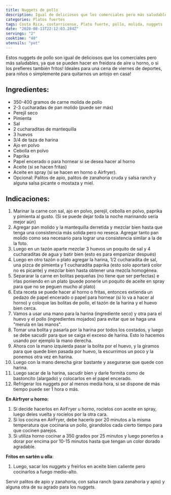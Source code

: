 ```yaml
---
title: Nuggets de pollo
description: Igual de deliciosos que los comerciales pero más saludables!
categories: Platos fuertes
tags: Costa Rica, costarricense, Plato fuerte, pollo, molida, nuggets
date: "2020-08-13T22:12:03.284Z"
servings: "2"
cooktime: "40"
utensils: "pot"
---
```

Estos nuggets de pollo son igual de deliciosos que los comerciales pero más saludables, ya que se pueden hacer en freidora de aire u horno, o si los prefieres también fritos! Ideales para una cena de viernes de deportes, para niños o simplemente para quitarnos un antojo en casa! 

## Ingredientes:

- 350-400 gramos de carne molida de pollo
- 2-3 cucharadas de pan molido (puede ser más)
- Perejil seco
- Pimienta
- Sal
- 2 cucharaditas de mantequilla
- 3 huevos
- 3/4 de taza de harina
- Ajo en polvo
- Cebolla en polvo
- Paprika
- Papel encerado o para hornear si se desea hacer al horno
- Aceite (si se hacen fritas)
- Aceite en spray (si se hacen en horno o Airfryer).
- Opcional: Palitos de apio, palitos de zanahoria cruda y salsa ranch y alguna salsa picante o mostaza y miel.

## Indicaciones:

1. Marinar la carne con sal, ajo en polvo, perejil, cebolla en polvo, paprika y pimienta al gusto. (Si se puede dejar toda la noche marinando sería mejor aún)
2. Agregar pan molido y la mantequilla derretida  y mezclar bien hasta que tenga una consistencia más solida pero no reseca. Agregar tanto pan molido como sea necesario para lograr una consistencia similar a la de la foto.
3. Luego en un tazón aparte mezclar 3 huevos un poquito de sal y 4 cucharaditas de agua y batir bien (esto es para empanizar después)
4. Luego en otro tazón o plato agregar la harina, 1/2 cucharadita de sal, una pizca de pimienta y 1 cucharadita paprika (esto solo aportará color no es picante) y mezclar bien hasta obtener una mezcla homogénea.
5. Separarar la carne en bolitas pequeñas (no tiene que ser perfectas) e irlas poniendo en un plato (puede ponerle un poquito de aceite en spray para que no se peguen mucho al plato)
6. Esta receta se puede hacer al horno o fritas, entonces extienda un pedazo de papel encerado o papel para hornear (si lo va a hacer al horno) y coloque las bolitas de pollo, el tazón de la harina y el huevo bien cerca.
7. Vamos a usar una mano para la harina (ingrediente seco) y otra para el huevo y el pollo (ingredientes mojados) para evitar que se haga una "merula en las manos".
8. Tomar una bolita y pasarla por la harina por todos los costados, y luego se debe sacudir para que se caiga el exceso de harina. Esto lo hacemos usando por ejemplo la mano derecha.
9. Ahora con la mano izquierda pasar la bolita por el huevo, y la giramos para que quede bien pasada por huevo, la escurrimos un poco y la ponemos otra vez en harina.
10. Luego con la mano derecha girar bastante y asegurarse que quede con harina.
11. Luego sacar de la harina, sacudir bien y darle formita como de bastoncito (alargado) y colocarlos en el papel encerado.
12. Refrigerar los nuggets por al menos media hora, si se dispone de más tiempo puede ser 1 hora o más. 

**En Airfryer u horno:**

1. Si decide hacerlos en AirFryer u horno, rocíelos con aceite en spray, luego deles vuelta y rocíelos por la otra cara.
2. Si los cocina en AirFryer, debe hacerlo por 20 minutos a la misma temperatura que cocinaria un pollo, girandolos cada cierto tiempo para que cocinen parejos.
3. Si utiliza horno cocinar a 350 grados por 25 minutos y luego ponerlos a dorar por encima por 10-15 minutos hasta que tengan un color dorado agradable.

**Fritos en sartén u olla**:

1. Luego, sacar los nuggets y freírlos en aceite bien caliente pero cocinarlos a fuego medio-alto.

Servir palitos de apio y zanahoria, con salsa ranch (para zanahoria y apio) y alguna otra de su agrado para los nuggets.
